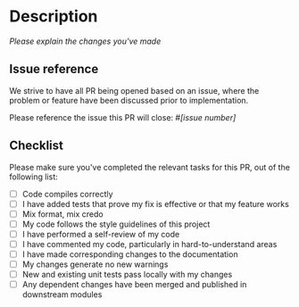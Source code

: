 # Description

_Please explain the changes you've made_

## Issue reference

We strive to have all PR being opened based on an issue, where the problem or feature have been discussed prior to implementation.

Please reference the issue this PR will close: #_[issue number]_

## Checklist

Please make sure you've completed the relevant tasks for this PR, out of the following list:

* [ ] Code compiles correctly
* [ ] I have added tests that prove my fix is effective or that my feature works
* [ ] Mix format, mix credo
* [ ] My code follows the style guidelines of this project
* [ ] I have performed a self-review of my code
* [ ] I have commented my code, particularly in hard-to-understand areas
* [ ] I have made corresponding changes to the documentation
* [ ] My changes generate no new warnings
* [ ] New and existing unit tests pass locally with my changes
* [ ] Any dependent changes have been merged and published in downstream modules
